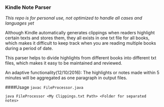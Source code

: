### Kindle Note Parser
*This repo is for personal use, not optimized to handle all cases and languages yet*

Although Kindle automatically generates clippings when readers highlight certain texts and stores them, they all 
exists in one txt file for all books, which makes it difficult to keep track when you are reading multiple books 
during a period of date.

This parser helps to divide highlights from different books into different txt files, which makes it easy to be 
maintained and reviewed.

An adaptive functionality(12/10/2016):
The highlights or notes made within 5 minutes will be aggregated as one paragraph in output files.

####Usage
`javac FileProcessor.java`

`java FileProcessor <My Clippings.txt Path> <Folder for separated notes>`